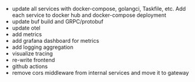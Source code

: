 - update all services with docker-compose, golangci, Taskfile, etc. Add each service to docker hub and docker-compose
  deployment
- update buf build and GRPC/protobuf
- update otel
- add metrics
- add grafana dashboard for metrics
- add logging aggregation
- visualize tracing
- re-write frontend
- github actions
- remove cors middleware from internal services and move it to gateway
